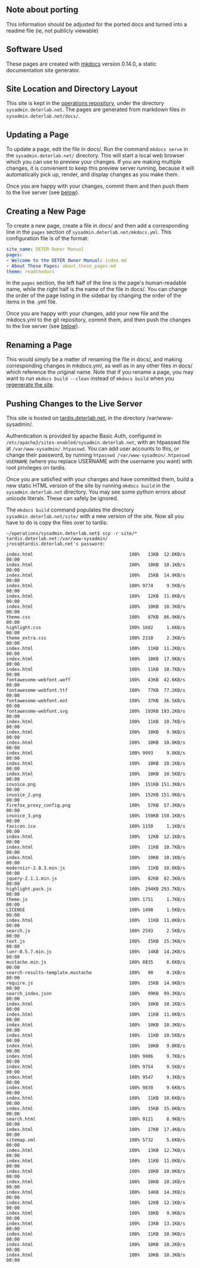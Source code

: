 ## Note about porting
This information should be adjusted for the ported docs and turned into a readme file (ie, not publicly viewable)

## Software Used
These pages are created with [mkdocs](http://www.mkdocs.org/) version 0.14.0, a static documentation site generator. 

## Site Location and Directory Layout
This site is kept in the [operations repository](repositories.md#operations-repo), under the directory `sysadmin.deterlab.net`. The pages are generated from markdown files in `sysadmin.deterlab.net/docs/`.

## Updating a Page

To update a page, edit the file in docs/. Run the command `mkdocs serve` in the `sysadmin.deterlab.net/` directory. This will start a local web browser which you can use to preview your changes. If you are making multiple changes, it is convenient to keep this preview server running, because it will automatically pick up, render, and display changes as you make them.

Once you are happy with your changes, commit them and then push them to the live server (see [below](#pushing-changes-to-the-live-server)).

## Creating a New Page

To create a new page, create a file in docs/ and then add a corresponding line in the `pages` section of `sysadmin.deterlab.net/mkdocs.yml`. This configuration file is of the format:

```yaml
site_name: DETER Owner Manual
pages:
- Welcome to the DETER Owner Manual: index.md
- About These Pages: about_these_pages.md
theme: readthedocs
```

In the `pages` section, the left half of the line is the page's human-readable name, while the right half is the name of the file in docs/. You can change the order of the page listing in the sidebar by changing the order of the items in the .yml file.

Once you are happy with your changes, add your new file and the mkdocs.yml to the git repository, commit them, and then push the changes to the live server (see [below](#pushing-changes-to-the-live-server)).

## Renaming a Page

This would simply be a matter of renaming the file in docs/, and making corresponding changes in mkdocs.yml, as well as in any other files in docs/ which reference the original name. Note that if you rename a page, you may want to run `mkdocs build --clean` instead of `mkdocs build` when you [regenerate the site](#pushing-changes-to-the-live-server).

## Pushing Changes to the Live Server

This site is hosted on [tardis.deterlab.net](virtual_machines.md#tardisdeterlabnet), in the directory /var/www-sysadmin/.

Authentication is provided by apache Basic Auth, configured in `/etc/apache2/sites-enabled/sysadmin.deterlab.net`, with an htpasswd file at `/var/www-sysadmin/.htpasswd`. You can add user accounts to this, or change their password, by running `htpasswd /var/www-sysadmin/.htpasswd USERNAME` (where you replace USERNAME with the username you want) with root privileges on tardis.

Once you are satisfied with your changes and have committed them, build a new static HTML version of the site by running `mkdocs build` in the `sysadmin.deterlab.net` directory. You may see some python errors about unicode literals. These can safely be ignored.

The `mkdocs build` command populates the directory `sysadmin.deterlab.net/site/` with a new version of the site. Now all you have to do is copy the files over to tardis:

```
~/operations/sysadmin.deterlab.net$ scp -r site/* tardis.deterlab.net:/var/www-sysadmin/
jross@tardis.deterlab.net's password: 

index.html                                    100%   13KB  12.6KB/s   00:00    
index.html                                    100%   10KB  10.1KB/s   00:00    
index.html                                    100%   15KB  14.9KB/s   00:00    
index.html                                    100% 9774     9.5KB/s   00:00    
index.html                                    100%   12KB  11.8KB/s   00:00    
index.html                                    100%   10KB  10.3KB/s   00:00    
theme.css                                     100%   87KB  86.9KB/s   00:00    
highlight.css                                 100% 1682     1.6KB/s   00:00    
theme_extra.css                               100% 2310     2.3KB/s   00:00    
index.html                                    100%   11KB  11.2KB/s   00:00    
index.html                                    100%   18KB  17.9KB/s   00:00    
index.html                                    100%   11KB  10.7KB/s   00:00    
fontawesome-webfont.woff                      100%   43KB  42.6KB/s   00:00    
fontawesome-webfont.ttf                       100%   77KB  77.2KB/s   00:00    
fontawesome-webfont.eot                       100%   37KB  36.5KB/s   00:00    
fontawesome-webfont.svg                       100%  193KB 193.2KB/s   00:00    
index.html                                    100%   11KB  10.7KB/s   00:00    
index.html                                    100%   10KB   9.9KB/s   00:00    
index.html                                    100%   10KB  10.0KB/s   00:00    
index.html                                    100% 9993     9.8KB/s   00:00    
index.html                                    100%   10KB  10.1KB/s   00:00    
index.html                                    100%   10KB  10.5KB/s   00:00    
invoice.png                                   100%  151KB 151.3KB/s   00:00    
invoice_2.png                                 100%  152KB 151.9KB/s   00:00    
firefox_proxy_config.png                      100%   57KB  57.3KB/s   00:00    
invoice_3.png                                 100%  150KB 150.1KB/s   00:00    
favicon.ico                                   100% 1150     1.1KB/s   00:00    
index.html                                    100%   12KB  12.1KB/s   00:00    
index.html                                    100%   11KB  10.7KB/s   00:00    
index.html                                    100%   10KB  10.1KB/s   00:00    
modernizr-2.8.3.min.js                        100%   11KB  10.8KB/s   00:00    
jquery-2.1.1.min.js                           100%   82KB  82.3KB/s   00:00    
highlight.pack.js                             100%  294KB 293.7KB/s   00:00    
theme.js                                      100% 1751     1.7KB/s   00:00    
LICENSE                                       100% 1498     1.5KB/s   00:00    
index.html                                    100%   11KB  11.0KB/s   00:00    
search.js                                     100% 2593     2.5KB/s   00:00    
text.js                                       100%   15KB  15.3KB/s   00:00    
lunr-0.5.7.min.js                             100%   14KB  14.2KB/s   00:00    
mustache.min.js                               100% 8835     8.6KB/s   00:00    
search-results-template.mustache              100%   90     0.1KB/s   00:00    
require.js                                    100%   15KB  14.9KB/s   00:00    
search_index.json                             100%   99KB  99.3KB/s   00:00    
index.html                                    100%   10KB  10.1KB/s   00:00    
index.html                                    100%   11KB  11.0KB/s   00:00    
index.html                                    100%   10KB  10.3KB/s   00:00    
index.html                                    100%   11KB  10.5KB/s   00:00    
index.html                                    100%   10KB   9.8KB/s   00:00    
index.html                                    100% 9906     9.7KB/s   00:00    
index.html                                    100% 9754     9.5KB/s   00:00    
index.html                                    100% 9547     9.3KB/s   00:00    
index.html                                    100% 9830     9.6KB/s   00:00    
index.html                                    100%   11KB  10.6KB/s   00:00    
index.html                                    100%   15KB  15.0KB/s   00:00    
search.html                                   100% 9121     8.9KB/s   00:00    
index.html                                    100%   17KB  17.4KB/s   00:00    
sitemap.xml                                   100% 5732     5.6KB/s   00:00    
index.html                                    100%   13KB  12.7KB/s   00:00    
index.html                                    100%   11KB  11.0KB/s   00:00    
index.html                                    100%   10KB  10.0KB/s   00:00    
index.html                                    100%   10KB  10.1KB/s   00:00    
index.html                                    100%   14KB  14.3KB/s   00:00    
index.html                                    100%   12KB  12.1KB/s   00:00    
index.html                                    100%   10KB   9.9KB/s   00:00    
index.html                                    100%   13KB  13.1KB/s   00:00    
index.html                                    100%   11KB  10.9KB/s   00:00    
index.html                                    100%   10KB  10.2KB/s   00:00    
index.html                                    100%   10KB  10.3KB/s   00:00    

```

